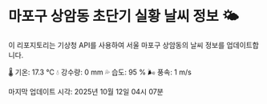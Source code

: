 
# 마포구 상암동 초단기 실황 날씨 정보 🌤️

이 리포지토리는 기상청 API를 사용하여 서울 마포구 상암동의 날씨 정보를 업데이트합니다. 

🌡️ 기온: 17.3 ℃
💧 강수량: 0 mm
💦 습도: 95 %
🌬️ 풍속: 1 m/s

마지막 업데이트 시각: 2025년 10월 12일 04시 07분    
